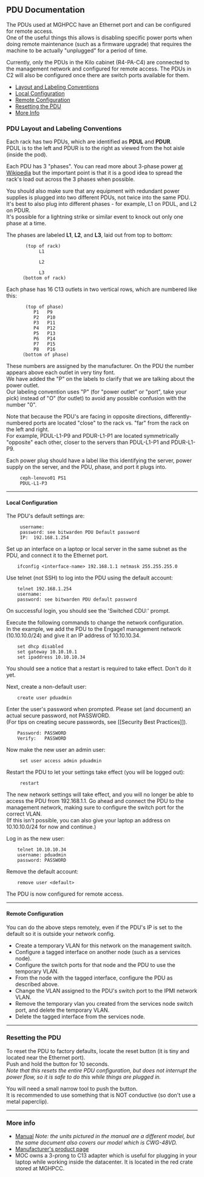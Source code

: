 ## PDU Documentation
The PDUs used at MGHPCC have an Ethernet port and can be configured for remote access.  
One of the useful things this allows is disabling specific power ports when doing remote maintenance 
(such as a firmware upgrade) that requires the machine to be actually "unplugged" for a period of time.

Currently, only the PDUs in the Kilo cabinet (R4-PA-C4) are connected to the management network and configured 
for remote access.  The PDUs in C2 will also be configured once there are switch ports available for them.
 -  [Layout and Labeling Conventions](#pdu-layout-and-labeling-conventions) 
 -  [Local Configuration](#local-configuration)
 -  [Remote Configuration](#remote-configuration)
 -  [Resetting the PDU](#resetting-the-pdu)
 -  [More Info](#more-info)

### PDU Layout and Labeling Conventions
Each rack has two PDUs, which are identified as **PDUL** and **PDUR**.  
PDUL is to the left and PDUR is to the right as viewed from the hot aisle (inside the pod).

Each PDU has 3 "phases".  You can read more about 3-phase power 
[at Wikipedia](https://en.wikipedia.org/wiki/Three-phase_electric_power) 
but the important point is that it is a good idea to spread the rack's load out across the 3 phases when possible.  

You should also make sure that any equipment with redundant power supplies is plugged into two different PDUs, 
not twice into the same PDU.  It's best to also plug into different phases - for example, L1 on PDUL, and L2 on PDUR.  
It's possible for a lightning strike or similar event to knock out only one phase at a time.

The phases are labeled **L1**, **L2**, and **L3**, laid out from top to bottom:
```shell
       (top of rack)
            L1

            L2 

            L3 
      (bottom of rack)
```
Each phase has 16 C13 outlets in two vertical rows, which are numbered like this:
```shell
       (top of phase)
          P1   P9
          P2   P10
          P3   P11
          P4   P12
          P5   P13
          P6   P14
          P7   P15
          P8   P16
      (bottom of phase)
```
These numbers are assigned by the manufacturer. On the PDU the number appears above each outlet in very tiny font.  
We have added the "P" on the labels to clarify that we are talking about the power outlet.  
Our labeling convention uses "P" (for "power outlet" or "port", take your pick) instead of "O" (for outlet) 
to avoid any possible confusion with the number "0".

Note that because the PDU's are facing in opposite directions, differently-numbered ports are located 
"close" to the rack vs. "far" from the rack on the left and right.  
For example, PDUL-L1-P9 and PDUR-L1-P1 are located symmetrically "opposite" each other, 
closer to the servers than PDUL-L1-P1 and PDUR-L1-P9.

Each power plug should have a label like this identifying the server, power supply on the server, 
and the PDU, phase, and port it plugs into.
```shell
     ceph-lenovo01 PS1
     PDUL-L1-P3
```

---

#### Local Configuration
The PDU's default settings are:
```shell
     username: 
     password: see bitwarden PDU Default password
     IP:  192.168.1.254
```
Set up an interface on a laptop or local server in the same subnet as the PDU, and connect it to the Ethernet port.
```shell    
    ifconfig <interface-name> 192.168.1.1 netmask 255.255.255.0
```
Use telnet (not SSH) to log into the PDU using the default account:
```shell
    telnet 192.168.1.254
    username: 
    password: see bitwarden PDU default password
```
On successful login, you should see the 'Switched CDU:' prompt.  

Execute the following commands to change the network configuration.  
In the example, we add the PDU to the Engage1 management network (10.10.10.0/24) 
and give it an IP address of 10.10.10.34.
```shell
    set dhcp disabled
    set gateway 10.10.10.1
    set ipaddress 10.10.10.34
```
You should see a notice that a restart is required to take effect.  Don't do it yet.

Next, create a non-default user:
```shell
    create user pduadmin
```
Enter the user's password when prompted.  Please set (and document) an actual secure password, not PASSWORD.  
(For tips on creating secure passwords, see [[Security Best Practices]]).
```shell
    Password: PASSWORD
    Verify:   PASSWORD
```
Now make the new user an admin user:
```shell  
     set user access admin pduadmin
```
Restart the PDU to let your settings take effect (you will be logged out):
```shell    
     restart
```
The new network settings will take effect, and you will no longer be able to access the PDU 
from 192.168.1.1.  Go ahead and connect the PDU to the management network, 
making sure to configure the switch port for the correct VLAN.  
(If this isn't possible, you can also give your laptop an address on 10.10.10.0/24 for now and continue.)

Log in as the new user:
```shell
    telnet 10.10.10.34
    username: pduadmin
    password: PASSWORD
```
Remove the default account:
```shell
    remove user <default>
```
The PDU is now configured for remote access.

---

#### Remote Configuration
You can do the above steps remotely, even if the PDU's IP is set to the default 
so it is outside your network config.
 -  Create a temporary VLAN for this network on the management switch.
 -  Configure a tagged interface on another node (such as a services node).
 -  Configure the switch ports for that node and the PDU to use the temporary VLAN.
 -  From the node with the tagged interface, configure the PDU as described above.
 -  Change the VLAN assigned to the PDU's switch port to the IPMI network VLAN. 
 -  Remove the temporary vlan you created from the services node switch port, and delete the temporary VLAN.
 -  Delete the tagged interface from the services node.

---

### Resetting the PDU
To reset the PDU to factory defaults, locate the reset button (it is tiny and located near the Ethernet port).  
Push and hold the button for 10 seconds.  
*Note that this resets the entire PDU configuration, but does not interrupt the power flow, 
so it is safe to do this while things are plugged in.*

You will need a small narrow tool to push the button.  
It is recommended to use something that is NOT conductive (so don't use a metal paperclip).

---

### More info
 -  [Manual](../_static/pdf/301-0429-1_SWITCHED_POPS_CDU_v6-1_Sept12.pdf) *Note: the units pictured in the manual 
 are a different model, but the same document also covers our model which is CWG-48VD.*
 -  [Manufacturer's product page](https://www.servertech.com/products/pops-per-outlet-power-sensing/pops-switched-cwg-48vd-vy-3ph-20-30a-with-pips)
 -  MOC owns a 3-prong to C13 adapter which is useful for plugging in your laptop while 
 working inside the datacenter.  It is located in the red crate stored at MGHPCC.
